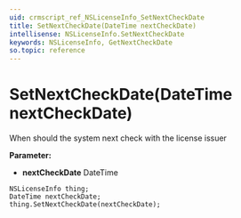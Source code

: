 ```yaml
---
uid: crmscript_ref_NSLicenseInfo_SetNextCheckDate
title: SetNextCheckDate(DateTime nextCheckDate)
intellisense: NSLicenseInfo.SetNextCheckDate
keywords: NSLicenseInfo, GetNextCheckDate
so.topic: reference
---
```


# SetNextCheckDate(DateTime nextCheckDate)

When should the system next check with the license issuer

**Parameter:** 
 - **nextCheckDate** DateTime

```crmscript
NSLicenseInfo thing;
DateTime nextCheckDate;
thing.SetNextCheckDate(nextCheckDate);
```

